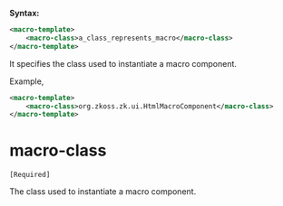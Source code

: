 **Syntax:**

```xml
<macro-template>  
    <macro-class>a_class_represents_macro</macro-class>  
</macro-template>
```

It specifies the class used to instantiate a macro component.

Example,

```xml
<macro-template>
    <macro-class>org.zkoss.zk.ui.HtmlMacroComponent</macro-class>
</macro-template>
```

# macro-class

`[Required]`

The class used to instantiate a macro component.


